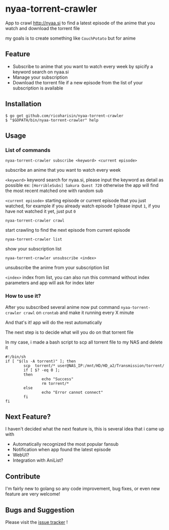 # nyaa-torrent-crawler

App to crawl http://nyaa.si to find a latest episode of the anime that you watch and download the torrent file

my goals is to create something like `CouchPotato` but for anime

## Feature

- Subscribe to anime that you want to watch every week by spicify a keyword search on nyaa.si
- Manage your subscription
- Download the torrent file if a new episode from the list of your subscription is available

## Installation

    $ go get github.com/ricoharisin/nyaa-torrent-crawler
    $ "$GOPATH/bin/nyaa-torrent-crawler" help

## Usage

### List of commands

    nyaa-torrent-crawler subscribe <keyword> <current episode>

subscribe an anime that you want to watch every week

`<keyword>` keyword search for nyaa.si, please input the keyword as detail as possible ex: `[HorribleSubs] Sakura Quest 720` otherwise the app will find the most recent matched one with random sub

`<current episode>` starting episode or current episode that you just watched, for example if you already watch episode 1 please input `1`, if you have not watched it yet, just put `0`

    nyaa-torrent-crawler crawl

start crawling to find the next episode from current episode

    nyaa-torrent-crawler list

show your subscription list

    nyaa-torrent-crawler unsubscribe <index>
    
unsubscribe the anime from your subscription list

`<index>` index from list, you can also run this command without index parameters and app will ask for index later

### How to use it?

After you subscribed several anime now put command `nyaa-torrent-crawler crawl` on `crontab` and make it running every X minute

And that's it! app will do the rest automatically 

The next step is to decide what will you do on that torrent file

In my case, i made a bash script to scp all torrent file to my NAS and delete it

	#!/bin/sh
	if [ "$(ls -A torrent)" ]; then
        	scp  torrent/* user@NAS_IP:/mnt/HD/HD_a2/Transmission/torrent/
        	if [ $? -eq 0 ];
        	then
                	echo "Success"
                	rm torrent/*
        	else
                	echo "Error cannot connect"
        	fi
	fi
 
 
## Next Feature?

I haven't decided what the next feature is, this is several idea that i came up with

- Automatically recognized the most popular fansub
- Notification when app found the latest episode
- WebUI?
- Integration with AniList?

## Contribute

I'm fairly new to golang so any code improvement, bug fixes, or even new feature are very welcome!  

## Bugs and Suggestion

Please visit the [issue tracker](https://github.com/ricoharisin/nyaa-torrent-crawler/issues) !



    

